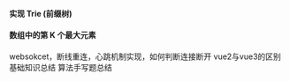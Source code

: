 
#### 实现 Trie (前缀树)
#### 数组中的第 K 个最大元素



websokcet，断线重连，心跳机制实现，如何判断连接断开
vue2与vue3的区别
基础知识总结
算法手写题总结

  











